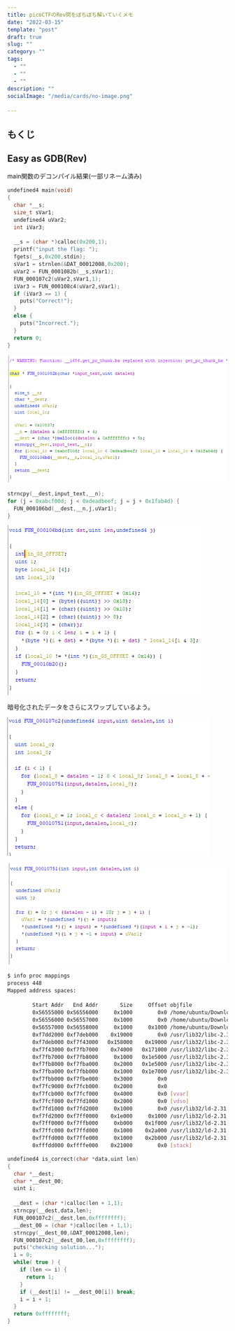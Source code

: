 ```yaml
---
title: picoCTFのRev問をぼちぼち解いていくメモ 
date: "2022-03-15"
template: "post"
draft: true
slug: ""
category: ""
tags:
  - ""
  - ""
  - ""
description: ""
socialImage: "/media/cards/no-image.png"

---
```


<!-- omit in toc -->

## もくじ



## Easy as GDB(Rev)

main関数のデコンパイル結果(一部リネーム済み)

``` c
undefined4 main(void)
{
  char *__s;
  size_t sVar1;
  undefined4 uVar2;
  int iVar3;
  
  __s = (char *)calloc(0x200,1);
  printf("input the flag: ");
  fgets(__s,0x200,stdin);
  sVar1 = strnlen(&DAT_00012008,0x200);
  uVar2 = FUN_0001082b(__s,sVar1);
  FUN_000107c2(uVar2,sVar1,1);
  iVar3 = FUN_000108c4(uVar2,sVar1);
  if (iVar3 == 1) {
    puts("Correct!");
  }
  else {
    puts("Incorrect.");
  }
  return 0;
}
```



![image-20220315214007018](../../static/media/2022-03-15-pico-rev-archived/image-20220315214007018.png)



``` c
strncpy(__dest,input_text,__n);
for (j = 0xabcf00d; j < 0xdeadbeef; j = j + 0x1fab4d) {
  FUN_000106bd(__dest,__n,j,uVar1);
}
```



![image-20220315215218428](../../static/media/2022-03-15-pico-rev-archived/image-20220315215218428.png)

暗号化されたデータをさらにスワップしているよう。

![image-20220315220834619](../../static/media/2022-03-15-pico-rev-archived/image-20220315220834619.png)

![image-20220315220859833](../../static/media/2022-03-15-pico-rev-archived/image-20220315220859833.png)



``` bash
$ info proc mappings
process 448
Mapped address spaces:

        Start Addr   End Addr       Size     Offset objfile
        0x56555000 0x56556000     0x1000        0x0 /home/ubuntu/Downloads/brute
        0x56556000 0x56557000     0x1000        0x0 /home/ubuntu/Downloads/brute
        0x56557000 0x56558000     0x1000     0x1000 /home/ubuntu/Downloads/brute
        0xf7dd2000 0xf7deb000    0x19000        0x0 /usr/lib32/libc-2.31.so
        0xf7deb000 0xf7f43000   0x158000    0x19000 /usr/lib32/libc-2.31.so
        0xf7f43000 0xf7fb7000    0x74000   0x171000 /usr/lib32/libc-2.31.so
        0xf7fb7000 0xf7fb8000     0x1000   0x1e5000 /usr/lib32/libc-2.31.so
        0xf7fb8000 0xf7fba000     0x2000   0x1e5000 /usr/lib32/libc-2.31.so
        0xf7fba000 0xf7fbb000     0x1000   0x1e7000 /usr/lib32/libc-2.31.so
        0xf7fbb000 0xf7fbe000     0x3000        0x0
        0xf7fc9000 0xf7fcb000     0x2000        0x0
        0xf7fcb000 0xf7fcf000     0x4000        0x0 [vvar]
        0xf7fcf000 0xf7fd1000     0x2000        0x0 [vdso]
        0xf7fd1000 0xf7fd2000     0x1000        0x0 /usr/lib32/ld-2.31.so
        0xf7fd2000 0xf7ff0000    0x1e000     0x1000 /usr/lib32/ld-2.31.so
        0xf7ff0000 0xf7ffb000     0xb000    0x1f000 /usr/lib32/ld-2.31.so
        0xf7ffc000 0xf7ffd000     0x1000    0x2a000 /usr/lib32/ld-2.31.so
        0xf7ffd000 0xf7ffe000     0x1000    0x2b000 /usr/lib32/ld-2.31.so
        0xfffdd000 0xffffe000    0x21000        0x0 [stack]
```



``` c
undefined4 is_correct(char *data,uint len)
{
  char *__dest;
  char *__dest_00;
  uint i;
  
  __dest = (char *)calloc(len + 1,1);
  strncpy(__dest,data,len);
  FUN_000107c2(__dest,len,0xffffffff);
  __dest_00 = (char *)calloc(len + 1,1);
  strncpy(__dest_00,&DAT_00012008,len);
  FUN_000107c2(__dest_00,len,0xffffffff);
  puts("checking solution...");
  i = 0;
  while( true ) {
    if (len <= i) {
      return 1;
    }
    if (__dest[i] != __dest_00[i]) break;
    i = i + 1;
  }
  return 0xffffffff;
}
```

